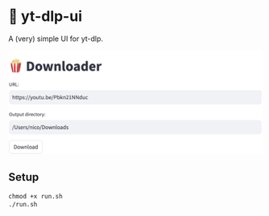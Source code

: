 # 🍿 yt-dlp-ui

A (very) simple UI for yt-dlp.

<p align="center">
  <img width="760" alt="yt-dlp-ui UI" src="screenshot.png">
</p>

## Setup

```shell
chmod +x run.sh
./run.sh
```
